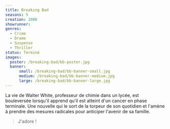 ```yaml
---
title: Breaking Bad
seasons: 5
creation: 2008
showrunner:
genres:
  - Crime
  - Drame
  - Suspense
  - Thriller
status: Terminé
images:
  poster: /breaking-bad/bb-poster.jpg
  banner:
      small: /breaking-bad/bb-banner-small.jpg
      medium: /breaking-bad/bb-banner-medium.jpg
      large: /breaking-bad/bb-banner-large.jpg
---
```


La vie de Walter White, professeur de chimie dans un lycée, est bouleversée lorsqu'il apprend qu'il est atteint d'un cancer en phase terminale. Une nouvelle qui le sort de la torpeur de son quotidien et l'amène à prendre des mesures radicales pour anticiper l'avenir de sa famille.

> J'adore !
